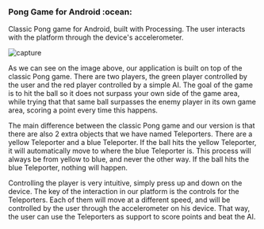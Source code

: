 <h3>Pong Game for Android :ocean:</h3>

<p>Classic Pong game for Android, built with Processing. The user interacts with the platform through the device's accelerometer.</p>

![capture](https://cloud.githubusercontent.com/assets/15648801/25671475/7afb85a6-3030-11e7-8ca2-183a2aa6da5f.PNG)

<p>As we can see on the image above, our application is built on top of the classic Pong
game. There are two players, the green player controlled by the user and the red player
controlled by a simple AI. The goal of the game is to hit the ball so it does not surpass
your own side of the game area, while trying that that same ball surpasses the enemy
player in its own game area, scoring a point every time this happens.</p>

<p>The main difference between the classic Pong game and our version is that there are
also 2 extra objects that we have named Teleporters. There are a yellow Teleporter and
a blue Teleporter. If the ball hits the yellow Teleporter, it will automatically move to
where the blue Teleporter is. This process will always be from yellow to blue, and never
the other way. If the ball hits the blue Teleporter, nothing will happen.</p>

<p>Controlling the player is very intuitive, simply press up and down on the device. The key
of the interaction in our platform is the controls for the Teleporters. Each of them will
move at a different speed, and will be controlled by the user through the accelerometer
on his device. That way, the user can use the Teleporters as support to score points and
beat the AI.
